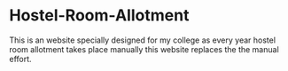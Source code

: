 # Hostel-Room-Allotment
This is an website specially designed for my college as every year hostel room allotment takes place manually this website replaces the the manual effort.
